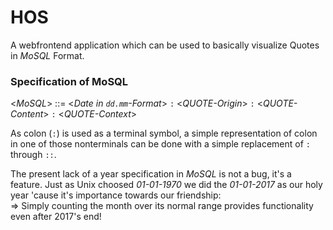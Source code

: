 # HOS
A webfrontend application which can be used to basically visualize Quotes in _MoSQL_ Format.

### Specification of MoSQL
\<_MoSQL_\> ::= \<_Date in `dd.mm`-Format_\> `:` \<_QUOTE-Origin_\> `:` \<_QUOTE-Content_\> `:` \<_QUOTE-Context_\>

As colon (`:`) is used as a terminal symbol, a simple representation of colon in one of those nonterminals can be done with a simple replacement of `:` through `::`.

The present lack of a year specification in _MoSQL_ is not a bug, it's a feature. Just as Unix choosed _01-01-1970_ we did the _01-01-2017_ as our holy year 'cause it's importance towards our friendship:<br>
=> Simply counting the month over its normal range provides functionality even after 2017's end!
